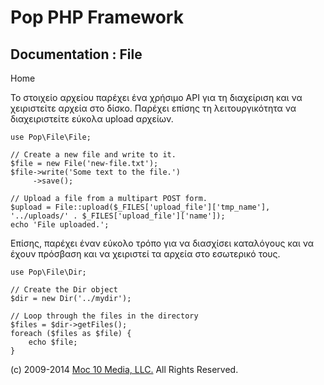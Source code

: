 Pop PHP Framework
=================

Documentation : File
--------------------

Home

Το στοιχείο αρχείου παρέχει ένα χρήσιμο API για τη διαχείριση και να
χειριστείτε αρχεία στο δίσκο. Παρέχει επίσης τη λειτουργικότητα να
διαχειριστείτε εύκολα upload αρχείων.

    use Pop\File\File;

    // Create a new file and write to it.
    $file = new File('new-file.txt');
    $file->write('Some text to the file.')
         ->save();

    // Upload a file from a multipart POST form.
    $upload = File::upload($_FILES['upload_file']['tmp_name'], '../uploads/' . $_FILES['upload_file']['name']);
    echo 'File uploaded.';

Επίσης, παρέχει έναν εύκολο τρόπο για να διασχίσει καταλόγους και να
έχουν πρόσβαση και να χειριστεί τα αρχεία στο εσωτερικό τους.

    use Pop\File\Dir;

    // Create the Dir object
    $dir = new Dir('../mydir');

    // Loop through the files in the directory
    $files = $dir->getFiles();
    foreach ($files as $file) {
        echo $file;
    }

\(c) 2009-2014 [Moc 10 Media, LLC.](http://www.moc10media.com) All
Rights Reserved.
